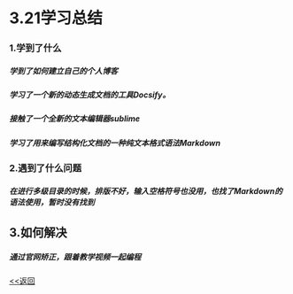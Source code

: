 # 3.21学习总结



### 1.学到了什么

##### 	学到了如何建立自己的个人博客

##### 	学习了一个新的动态生成文档的工具Docsify。

##### 	接触了一个全新的文本编辑器sublime

##### 	学习了用来编写结构化文档的一种纯文本格式语法Markdown

### 2.遇到了什么问题

##### 	在进行多级目录的时候，排版不好，输入空格符号也没用，也找了Markdown的语法使用，暂时没有找到

## 3.如何解决
##### 通过官网矫正，跟着教学视频一起编程
[<<返回](/)